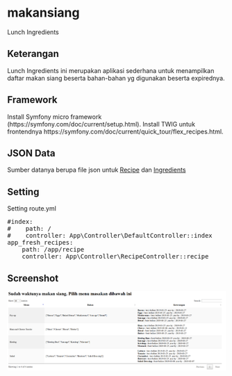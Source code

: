 # makansiang
Lunch Ingredients

<h2>Keterangan</h2>
Lunch Ingredients ini merupakan aplikasi sederhana untuk menampilkan daftar makan siang beserta bahan-bahan yg digunakan beserta expirednya.

<h2>Framework</h2>
Install Symfony micro framework (https://symfony.com/doc/current/setup.html).
Install TWIG untuk frontendnya https://symfony.com/doc/current/quick_tour/flex_recipes.html.

<h2>JSON Data</h2>
Sumber datanya berupa file json untuk <a href="https://github.com/qyraananda/makansiang/tree/master/src/App/Recipe">Recipe</a>
dan <a href="https://github.com/qyraananda/makansiang/tree/master/src/App/Ingredient">Ingredients</a>

<h2>Setting</h2>
Setting route.yml 

<pre>
#index:
#    path: /
#    controller: App\Controller\DefaultController::index
app_fresh_recipes:
    path: /app/recipe
    controller: App\Controller\RecipeController::recipe
</pre>


<h2>Screenshot</h2>
<img src="https://github.com/qyraananda/makansiang/blob/master/screen.png">
